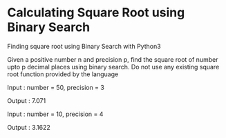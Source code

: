 # Calculating Square Root using Binary Search
Finding square root using Binary Search with Python3

Given a positive number n and precision p, find the square root of number upto p decimal places using binary search. Do not use any existing square root function provided by the language

Input : number = 50, precision = 3

Output : 7.071

Input : number = 10, precision = 4

Output : 3.1622
